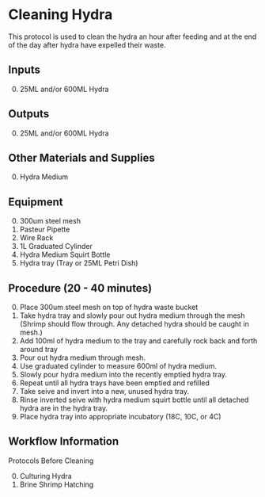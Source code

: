 Cleaning Hydra
===

This protocol is used to clean the hydra an hour after feeding and at the end of the day after hydra have expelled their waste.

Inputs
---
0. 25ML and/or 600ML Hydra

Outputs
---
0. 25ML and/or 600ML Hydra

Other Materials and Supplies
---
0. Hydra Medium 

Equipment
---
0. 300um steel mesh
0. Pasteur Pipette
0. Wire Rack
0. 1L Graduated Cylinder
0. Hydra Medium Squirt Bottle
0. Hydra tray (Tray or 25ML Petri Dish)

Procedure (20 - 40 minutes)
---
0. Place 300um steel mesh on top of hydra waste bucket
0. Take hydra tray and slowly pour out hydra medium through the mesh (Shrimp should flow through. Any detached hydra should be caught in mesh.)
0. Add 100ml of hydra medium to the tray and carefully rock back and forth around tray
0. Pour out hydra medium through mesh.
0. Use graduated cylinder to measure 600ml of hydra medium.
0. Slowly pour hydra medium into the recently emptied hydra tray.
0. Repeat until all hydra trays have been emptied and refilled
0. Take seive and invert into a new, unused hydra tray. 
0. Rinse inverted seive with hydra medium squirt bottle until all detached hydra are in the hydra tray.
0. Place hydra tray into appropriate incubatory (18C, 10C, or 4C)

Workflow Information
---

Protocols Before Cleaning

0. Culturing Hydra
0. Brine Shrimp Hatching
